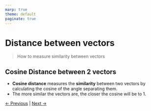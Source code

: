 ```yaml
---
marp: true
theme: default
paginate: true
---
```

# Distance between vectors
> How to measure similarity between vectors
## Cosine Distance between 2 vectors

- **Cosine distance** measures the **similarity** between two vectors by calculating the cosine of the angle separating them.
- The more similar the vectors are, the closer the cosine will be to 1.

[← Previous](002-embedding-models.md) | [Next →](003.1-distance.md)
